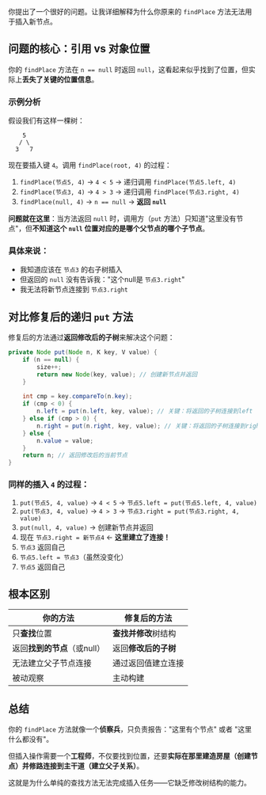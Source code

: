 你提出了一个很好的问题。让我详细解释为什么你原来的 `findPlace` 方法无法用于插入新节点。

## 问题的核心：引用 vs 对象位置

你的 `findPlace` 方法在 `n == null` 时返回 `null`，这看起来似乎找到了位置，但实际上**丢失了关键的位置信息**。

### 示例分析

假设我们有这样一棵树：
```
    5
   / \
  3   7
```

现在要插入键 `4`。调用 `findPlace(root, 4)` 的过程：

1. `findPlace(节点5, 4)` → `4 < 5` → 递归调用 `findPlace(节点5.left, 4)`
2. `findPlace(节点3, 4)` → `4 > 3` → 递归调用 `findPlace(节点3.right, 4)`
3. `findPlace(null, 4)` → `n == null` → **返回 `null`**

**问题就在这里**：当方法返回 `null` 时，调用方（`put` 方法）只知道"这里没有节点"，但**不知道这个 `null` 位置对应的是哪个父节点的哪个子节点**。

### 具体来说：

- 我知道应该在 `节点3` 的右子树插入
- 但返回的 `null` 没有告诉我："这个null是 `节点3.right`"
- 我无法将新节点连接到 `节点3.right`

## 对比修复后的递归 `put` 方法

修复后的方法通过**返回修改后的子树**来解决这个问题：

```java
private Node put(Node n, K key, V value) {
    if (n == null) {
        size++;
        return new Node(key, value); // 创建新节点并返回
    }
    
    int cmp = key.compareTo(n.key);
    if (cmp < 0) {
        n.left = put(n.left, key, value); // 关键：将返回的子树连接到left
    } else if (cmp > 0) {
        n.right = put(n.right, key, value); // 关键：将返回的子树连接到right
    } else {
        n.value = value;
    }
    return n; // 返回修改后的当前节点
}
```

### 同样的插入 `4` 的过程：

1. `put(节点5, 4, value)` → `4 < 5` → `节点5.left = put(节点5.left, 4, value)`
2. `put(节点3, 4, value)` → `4 > 3` → `节点3.right = put(节点3.right, 4, value)`
3. `put(null, 4, value)` → 创建新节点并返回
4. 现在 `节点3.right = 新节点4` ← **这里建立了连接！**
5. `节点3` 返回自己
6. `节点5.left = 节点3`（虽然没变化）
7. `节点5` 返回自己

## 根本区别

| 你的方法 | 修复后的方法 |
|---------|-------------|
| 只**查找**位置 | **查找并修改**树结构 |
| 返回**找到的节点**（或null） | 返回**修改后的子树** |
| 无法建立父子节点连接 | 通过返回值建立连接 |
| 被动观察 | 主动构建 |

## 总结

你的 `findPlace` 方法就像一个**侦察兵**，只负责报告："这里有个节点" 或者 "这里什么都没有"。

但插入操作需要一个**工程师**，不仅要找到位置，还要**实际在那里建造房屋（创建节点）并修路连接到主干道（建立父子关系）**。

这就是为什么单纯的查找方法无法完成插入任务——它缺乏修改树结构的能力。